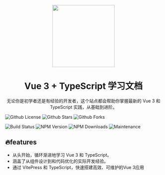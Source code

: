 <p align="center">
<img src="" height="200" >
</p>

<h1 align="center">Vue 3 + TypeScript 学习文档</h1>
<p align="center">
无论你是初学者还是有经验的开发者，这个站点都会帮助你掌握最新的 Vue 3 和 TypeScript 实践，从基础到进阶。
</p>

<p>

![Github License](https://img.shields.io/github/license/ctynt/vue3-ts-docs)
![Github Stars](https://img.shields.io/github/stars/ctynt/vue3-ts-docs)
![Github Forks](https://img.shields.io/github/forks/ctynt/vue3-ts-docs)

![Build Status](https://img.shields.io/github/workflow/status/ctynt/vue3-ts-docs/CI)
![NPM Version](https://img.shields.io/npm/v/vue3-ts-docs)
![NPM Downloads](https://img.shields.io/npm/dm/vue3-ts-docs)
![Maintenance](https://img.shields.io/maintenance/yes/2024)


</p>

## 🔥features
- 从头开始，循环渐进地学习 Vue 3 和 TypeScript。
- 涵盖了从组件设计到和代码优化的实际开发经验。
- 通过 VitePress 和 TypeScript，快速搭建高效、可维护的Vue 3应用